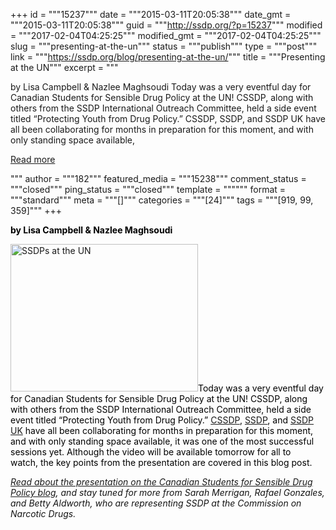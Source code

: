 +++
id = """15237"""
date = """2015-03-11T20:05:38"""
date_gmt = """2015-03-11T20:05:38"""
guid = """http://ssdp.org/?p=15237"""
modified = """2017-02-04T04:25:25"""
modified_gmt = """2017-02-04T04:25:25"""
slug = """presenting-at-the-un"""
status = """publish"""
type = """post"""
link = """https://ssdp.org/blog/presenting-at-the-un/"""
title = """Presenting at the UN"""
excerpt = """<p>by Lisa Campbell &amp; Nazlee Maghsoudi Today was a very eventful day for Canadian Students for Sensible Drug Policy at the UN! CSSDP, along with others from the SSDP International Outreach Committee, held a side event titled “Protecting Youth from Drug Policy.” CSSDP, SSDP, and SSDP UK have all been collaborating for months in preparation for this moment, and with only standing space available,</p>
<div class="h10"></div>
<p><a class="more-link2 flat" href="https://ssdp.org/blog/presenting-at-the-un/">Read more</a></p>
"""
author = """182"""
featured_media = """15238"""
comment_status = """closed"""
ping_status = """closed"""
template = """"""
format = """standard"""
meta = """[]"""
categories = """[24]"""
tags = """[919, 99, 359]"""
+++
<p style="color: #141414;"><span style="color: #000000;"><strong>by Lisa Campbell &amp; Nazlee Maghsoudi</strong></span></p>
<p style="color: #141414;"><span style="color: #000000;"><a href="http://ssdp.org/assets/SSDPs-at-the-UN11.jpg"><img class="alignleft size-medium wp-image-15238" src="http://ssdp.org/assets/SSDPs-at-the-UN1-300x236.jpg" alt="SSDPs at the UN" width="300" height="236" /></a>Today was a very eventful day for Canadian Students for Sensible Drug Policy at the UN! CSSDP, along with others from the SSDP International Outreach Committee, held a side event titled “Protecting Youth from Drug Policy.” <a href="cssdp.org">CSSDP</a>, <a href="http://ssdp.org/" target="_blank">SSDP</a>, and <a href="http://ssdp.org.uk/" target="_blank">SSDP UK</a> have all been collaborating for months in preparation for this moment, and with only standing space available, it was one of the most successful sessions yet. Although the video will be available tomorrow for all to watch, the key points from the presentation are covered in this blog post.</span></p>
<p style="color: #141414;"><em><a title="Presenting at the UN" href="http://cssdp.org/?p=1691">Read about the presentation on the Canadian Students for Sensible Drug Policy blog</a>, and stay tuned for more from Sarah Merrigan, Rafael Gonzales, and Betty Aldworth, who are representing SSDP at the Commission on Narcotic Drugs.</em></p>
